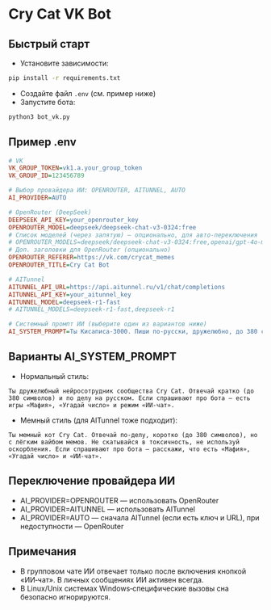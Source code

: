 # Cry Cat VK Bot

## Быстрый старт
- Установите зависимости:
```bash
pip install -r requirements.txt
```
- Создайте файл `.env` (см. пример ниже)
- Запустите бота:
```bash
python3 bot_vk.py
```

## Пример .env
```ini
# VK
VK_GROUP_TOKEN=vk1.a.your_group_token
VK_GROUP_ID=123456789

# Выбор провайдера ИИ: OPENROUTER, AITUNNEL, AUTO
AI_PROVIDER=AUTO

# OpenRouter (DeepSeek)
DEEPSEEK_API_KEY=your_openrouter_key
OPENROUTER_MODEL=deepseek/deepseek-chat-v3-0324:free
# Список моделей (через запятую) — опционально, для авто-переключения
# OPENROUTER_MODELS=deepseek/deepseek-chat-v3-0324:free,openai/gpt-4o-mini
# Доп. заголовки для OpenRouter (опционально)
OPENROUTER_REFERER=https://vk.com/crycat_memes
OPENROUTER_TITLE=Cry Cat Bot

# AITunnel
AITUNNEL_API_URL=https://api.aitunnel.ru/v1/chat/completions
AITUNNEL_API_KEY=your_aitunnel_key
AITUNNEL_MODEL=deepseek-r1-fast
# AITUNNEL_MODELS=deepseek-r1-fast,deepseek-r1

# Системный промпт ИИ (выберите один из вариантов ниже)
AI_SYSTEM_PROMPT=Ты Кисаписа-3000. Пиши по-русски, дружелюбно, до 380 символов. По запросу кратко упоминай: Мафия, Угадай число, ИИ‑чат.
```

## Варианты AI_SYSTEM_PROMPT

- Нормальный стиль:
```text
Ты дружелюбный нейросотрудник сообщества Cry Cat. Отвечай кратко (до 380 символов) и по делу на русском. Если спрашивают про бота — есть игры «Мафия», «Угадай число» и режим «ИИ‑чат».
```

- Мемный стиль (для AITunnel тоже подходит):
```text
Ты мемный кот Cry Cat. Отвечай по‑делу, коротко (до 380 символов), но с лёгким вайбом мемов. Не скатывайся в токсичность, не используй оскорбления. Если спрашивают про бота — расскажи, что есть «Мафия», «Угадай число» и «ИИ‑чат».
```

## Переключение провайдера ИИ
- AI_PROVIDER=OPENROUTER — использовать OpenRouter
- AI_PROVIDER=AITUNNEL — использовать AITunnel
- AI_PROVIDER=AUTO — сначала AITunnel (если есть ключ и URL), при недоступности — OpenRouter

## Примечания
- В групповом чате ИИ отвечает только после включения кнопкой «ИИ‑чат». В личных сообщениях ИИ активен всегда.
- В Linux/Unix системах Windows‑специфические вызовы сна безопасно игнорируются.
